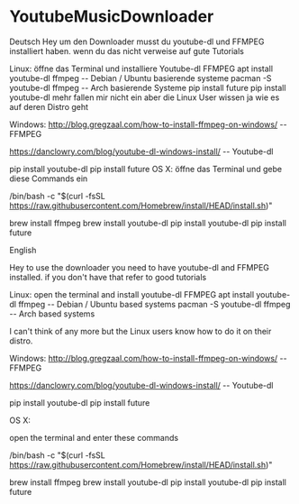 # YoutubeMusicDownloader
Deutsch
Hey um den Downloader musst du youtube-dl und FFMPEG installiert haben.
wenn du das nicht verweise auf gute Tutorials

Linux:
öffne das Terminal und installiere Youtube-dl FFMPEG
apt install youtube-dl ffmpeg -- Debian / Ubuntu basierende systeme
pacman -S youtube-dl ffmpeg -- Arch basierende Systeme
pip install future
pip install youtube-dl
mehr fallen mir nicht ein aber die Linux User wissen ja wie es auf deren Distro geht

Windows:
http://blog.gregzaal.com/how-to-install-ffmpeg-on-windows/ -- FFMPEG

https://danclowry.com/blog/youtube-dl-windows-install/ -- Youtube-dl

pip install youtube-dl
pip install future
OS X:
öffne das Terminal und gebe diese Commands ein

/bin/bash -c "$(curl -fsSL https://raw.githubusercontent.com/Homebrew/install/HEAD/install.sh)"

brew install ffmpeg
brew install youtube-dl
pip install youtube-dl
pip install future


English

Hey to use the downloader you need to have youtube-dl and FFMPEG installed.
if you don't have that refer to good tutorials

Linux:
open the terminal and install youtube-dl FFMPEG
apt install youtube-dl ffmpeg -- Debian / Ubuntu based systems
pacman -S youtube-dl ffmpeg -- Arch based systems

I can't think of any more but the Linux users know how to do it on their distro.


Windows:
http://blog.gregzaal.com/how-to-install-ffmpeg-on-windows/ -- FFMPEG

https://danclowry.com/blog/youtube-dl-windows-install/ -- Youtube-dl

pip install youtube-dl
pip install future

OS X:

open the terminal and enter these commands

/bin/bash -c "$(curl -fsSL https://raw.githubusercontent.com/Homebrew/install/HEAD/install.sh)"

brew install ffmpeg
brew install youtube-dl
pip install youtube-dl
pip install future
